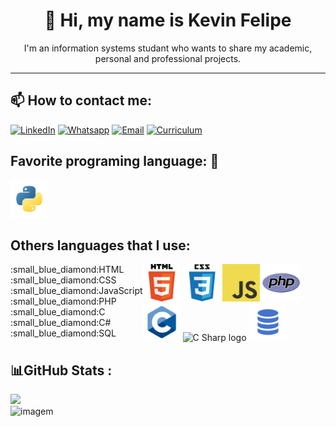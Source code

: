 <div align="center">
  
# 👋 Hi, my name is Kevin Felipe
<p>
  I'm an information systems studant who wants to share my academic, personal and professional projects.
</p>
</div>
<hr/>

<h2>📫 How to contact me:</h2> 

<a href="https://linkedin.com/in/kevin-felipe-2b4678217">![LinkedIn](https://img.shields.io/badge/LinkedIn-%230077B5.svg?logo=linkedin&logoColor=white&style=for-the-badge)<a>
<a href="https://wa.me/5511964011493">![Whatsapp](https://img.shields.io/badge/Whatsapp-008000?logo=whatsapp&logoColor=white&style=for-the-badge)</a>
<a href="mailto:kevinfelipe.gr@gmail.com">![Email](https://img.shields.io/badge/Email-8b0000?logo=gmail&logoColor=white&style=for-the-badge)</a>
<a href="https://drive.google.com/file/d/1WvvMceGBXRiVinVh13XPyZ8_I7EkylXs/view?usp=share_link">![Curriculum](https://img.shields.io/badge/Curriculum-%230011B5?logo=microsoft-word&logoColor=white&style=for-the-badge)</a>
  
## Favorite programing language: :snake:
<img src="https://raw.githubusercontent.com/github/explore/80688e429a7d4ef2fca1e82350fe8e3517d3494d/topics/python/python.png" height="60px" width="60px"/>

## Others languages that I use:
<div style="display:flex;">
  <div width="500px">
    :small_blue_diamond:HTML<br />
    :small_blue_diamond:CSS<br />
    :small_blue_diamond:JavaScript<br />
    :small_blue_diamond:PHP<br />
    :small_blue_diamond:C<br />
    :small_blue_diamond:C#<br />
    :small_blue_diamond:SQL
  </div>
  <div>
    <img src="https://raw.githubusercontent.com/github/explore/80688e429a7d4ef2fca1e82350fe8e3517d3494d/topics/html/html.png" alt="HTML logo" height="60px"/>
    <img src="https://raw.githubusercontent.com/github/explore/80688e429a7d4ef2fca1e82350fe8e3517d3494d/topics/css/css.png" alt="CSS logo" height="60px"/>
    <img src="https://raw.githubusercontent.com/github/explore/80688e429a7d4ef2fca1e82350fe8e3517d3494d/topics/javascript/javascript.png" alt="JavaScript logo" height="60px"/>
    <img src="https://raw.githubusercontent.com/github/explore/ccc16358ac4530c6a69b1b80c7223cd2744dea83/topics/php/php.png" alt="PHP logo" height="60px"/>
    <img src="https://raw.githubusercontent.com/github/explore/f3e22f0dca2be955676bc70d6214b95b13354ee8/topics/c/c.png" alt="C logo" height="60px"/>
    <img src="https://growiz.com.br/wp-content/uploads/2020/08/kisspng-c-programming-language-logo-microsoft-visual-stud-atlas-portfolio-5b899192d7c600.1628571115357423548838.png" alt="C Sharp logo" height="60px"/>
    <img src="https://raw.githubusercontent.com/github/explore/80688e429a7d4ef2fca1e82350fe8e3517d3494d/topics/sql/sql.png" alt="Structured Query Language logo" height="60px"/>
  </div>
</div>


## 📊GitHub Stats :
<div>
  <img src="https://github-readme-stats.vercel.app/api?username=KevinFGR&theme=transparent&hide_border=true&count_private=true" height="200px"/><br />
  <img src="https://github-readme-stats.vercel.app/api/top-langs/?username=KevinFGR&theme=transparent&hide_border=true&include_all_commits=true&count_private=true&layout=compact" alt="imagem" height="150px"/>
</div>

